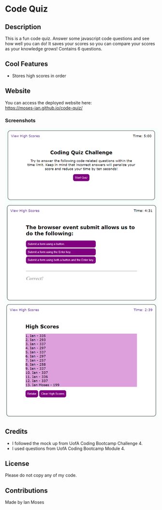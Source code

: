 # Code Quiz

## Description

This is a fun code quiz. Answer some javascript code questions and see how well you can do! It saves your scores so you can compare your scores as your knowledge grows! Contains 6 questions.

## Cool Features

* Stores high scores in order

## Website

You can access the deployed website here:
<br>
https://moses-ian.github.io/code-quiz/

### Screenshots

![screenshot](./assets/images/screenshot1.png)
![screenshot](./assets/images/screenshot2.png)
![screenshot](./assets/images/screenshot3.png)

## Credits

* I followed the mock up from UofA Coding Bootcamp Challenge 4.
* I used questions from UofA Coding Bootcamp Module 4.

## License

Please do not copy any of my code.

## Contributions

Made by Ian Moses